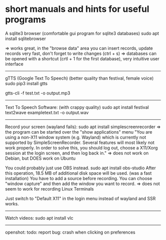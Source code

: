 # short manuals and hints for useful programs

A sqlite3 browser (comfortable gui program for sqlite3 databases)
sudo apt install sqlitebrowser

=> works great, in the "browse data" area you can insert records, update records very fast, don't forget to write changes (ctrl + s)
=> databases can be opened with a shortcut (crtl + 1 for the first database), very intuitive user interface

-------------------------------------------------------------------------------------------------

gTTS (Google Text To Speech) (better quality than festival, female voice)
sudo pip3 install gtts

gtts-cli -f test.txt -o output.mp3

-------------------------------------------------------------------------------------------------

Text To Speech Software: (with crappy quality)
sudo apt install festival
text2wave exampletext.txt -o output.wav

-------------------------------------------------------------------------------------------------

Record your screen (wayland fails):
sudo apt install simplescreenrecorder
=> the program can be started over the "show applications" menu
"You are using a non-X11 window system (e.g. Wayland) which is currently not supported by SimpleScreenRecorder.
Several features will most likely not work properly.
In order to solve this, you should log out, choose a X11/Xorg session at the login screen, and then log back in."
=> does not work on Debian, but DOES work on Ubuntu

You could probably just use OBS instead.
sudo apt install obs-studio
After this operation, 18.5 MB of additional disk space will be used.
(was a fast installation)
You have to add a source before recording.
You can choose "window capture" and then add the window you want to record.
=> does not seem to work for recording Linux Terminals

Just switch to "Default X11" in the login menu instead of wayland and SSR works.

-------------------------------------------------------------------------------------------------

Watch videos:
sudo apt install vlc

-------------------------------------------------------------------------------------------------

openshot:
todo: report bug: crash when clicking on preferences
